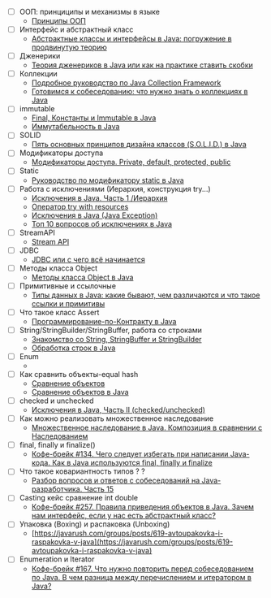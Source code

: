 - [ ] ООП: принциципы и механизмы в языке
  - [Принципы ООП](https://javarush.com/groups/posts/principy-oop)
- [ ] Интерфейс и абстрактный класс
  - [Абстрактные классы и интерфейсы в Java: погружение в продвинутую теорию](https://vc.ru/dev/674501-abstraktnye-klassy-i-interfeisy-v-java-pogruzhenie-v-prodvinutuyu-teoriyu)
- [ ] Дженерики
  - [Теория дженериков в Java или как на практике ставить скобки](https://javarush.com/groups/posts/2004-teorija-dzhenerikov-v-java-ili-gde-na-praktike-stavitjh-skobki)
- [ ] Коллекции
  - [Подробное руководство по Java Collection Framework](https://javarush.com/groups/posts/3986-kofe-breyk-185-podrobnoe-rukovodstvo-po-java-collection-framework)
  - [Готовимся к собеседованию: что нужно знать о коллекциях в Java](https://skillbox.ru/media/code/gotovimsya_k_sobesedovaniyu_chto_nuzhno_znat_o_kollektsiyakh_v_java/)
- [ ] immutable
  - [Final, Константы и Immutable в Java](https://javarush.com/groups/posts/1946-neizmennoe-v-java-final-konstantih-i-immutable)
  - [Иммутабельность в Java](https://habr.com/ru/companies/otus/articles/552630/)
- [ ] SOLID
  - [Пять основных принципов дизайна классов (S.O.L.I.D.) в Java](https://javarush.com/groups/posts/osnovnye-principy-dizajna-klassov-solid-v-java)
- [ ] Модификаторы доступа
  - [Модификаторы доступа. Private, default, protected, public](https://javarush.com/groups/posts/1988-modifikatorih-dostupa-private-protected-default-public)
- [ ] Static
  - [Руководство по модификатору static в Java](https://topjava.ru/blog/rukovodstvo-po-modifikatoru-static-v-java)
- [ ] Работа с исключениями (Иерархия, конструкция try...)
  - [Исключения в Java. Часть 1 /Иерархия](https://skillbox.ru/media/base/isklyucheniya_v_java_chast_1/)
  - [Оператор try with resources](https://javarush.com/quests/lectures/questsyntaxpro.level15.lecture00)
  - [Исключения в Java (Java Exception)](https://javarush.com/groups/posts/isklyucheniya-java)
  - [Топ 10 вопросов об исключениях в Java](https://javarush.com/groups/posts/895-top-10-voprosov-ob-iskljuchenijakh-v-java)
- [ ] StreamAPI
  - [Stream API](https://javarush.com/groups/posts/2203-stream-api)
- [ ] JDBC
  - [JDBC или с чего всё начинается](https://javarush.com/groups/posts/2172-jdbc-ili-s-chego-vsje-nachinaetsja)
- [ ] Методы класса Object
  - [Методы класса Object в Java](https://java-ru-blog.blogspot.com/2019/12/object-methods.html)
- [ ] Примитивные и ссылочные
  - [Типы данных в Java: какие бывают, чем различаются и что такое ссылки и примитивы](https://skillbox.ru/media/base/tipy-dannykh-v-java/)
- [ ] Что такое класс Assert
  - [Программирование-по-Контракту в Java](https://habr.com/ru/companies/golovachcourses/articles/222679/)
- [ ] String/StringBuilder/StringBuffer, работа со строками
  - [Знакомство со String, StringBuffer и StringBuilder](https://javarush.com/groups/posts/2351-znakomstvo-so-string-stringbuffer-i-stringbuilder-v-java)
  - [Обработка строк в Java](https://habr.com/ru/articles/260767/)
- [ ] Enum
  - [](https://javarush.com/groups/posts/1963-kak-ispoljhzovatjh-klass-enum)
- [ ] Как сравнить объекты-equal hash
  - [Сравнение объектов](https://javarush.com/quests/lectures/questsyntaxpro.level10.lecture04)
  - [Сравнение объектов в Java](https://habr.com/ru/companies/otus/articles/670630/)
- [ ] checked и unchecked
  - [Исключения в Java, Часть II (checked/unchecked)](https://habr.com/ru/companies/golovachcourses/articles/225585/)
- [ ] Как можно реализовать множественное наследование
  - [Множественное наследование в Java. Композиция в сравнении с Наследованием](https://javarush.com/groups/posts/731-mnozhestvennoe-nasledovanie-v-java-kompozicija-v-sravnenii-s-nasledovaniem)
- [ ] final, finally и finalize()
  - [Кофе-брейк #134. Чего следует избегать при написании Java-кода. Как в Java используются final, finally и finalize](https://javarush.com/groups/posts/3837-kofe-breyk-134-chego-sleduet-izbegatjh-pri-napisanii-java-koda-kak-v-java-ispoljhzujutsja-final)
- [ ] Что такое ковариантность типов ? <T> ?
  - [Разбор вопросов и ответов с собеседований на Java-разработчика. Часть 15](https://javarush.com/groups/posts/3592-razbor-voprosov-i-otvetov-s-sobesedovaniy-na-java-razrabotchika-chastjh-15)
- [ ] Casting кейс сравнение int double
  - [Кофе-брейк #257. Правила приведения объектов в Java. Зачем нам интерфейс, если у нас есть абстрактный класс?](https://javarush.com/groups/posts/6476-kofe-breyk-257-pravila-privedenija-obhhektov-v-java-zachem-nam-interfeys-esli-u-nas-estjh-abstr)
- [ ] Упаковка (Boxing) и распаковка (Unboxing)
  - [https://javarush.com/groups/posts/619-avtoupakovka-i-raspakovka-v-java](https://javarush.com/groups/posts/619-avtoupakovka-i-raspakovka-v-java)
- [ ] Enumeration и Iterator
  - [Кофе-брейк #167. Что нужно повторить перед собеседованием по Java. В чем разница между перечислением и итератором в Java?](https://javarush.com/groups/posts/3954-kofe-breyk-167-chto-nuzhno-povtoritjh-pered-sobesedovaniem-po-java-v-chem-raznica-mezhdu-perech)
